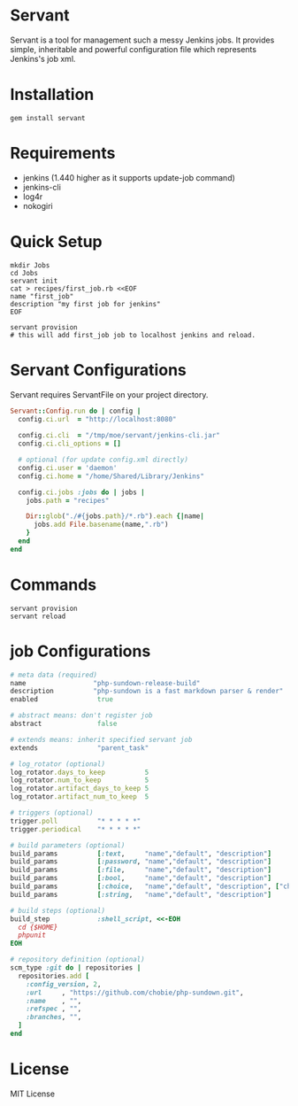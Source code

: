 # Servant

Servant is a tool for management such a messy Jenkins jobs.
It provides simple, inheritable and powerful configuration file which represents Jenkins's job xml.

# Installation

````
gem install servant
````

# Requirements

* jenkins (1.440 higher as it supports update-job command)
* jenkins-cli
* log4r
* nokogiri

# Quick Setup

````
mkdir Jobs
cd Jobs
servant init
cat > recipes/first_job.rb <<EOF
name "first_job"
description "my first job for jenkins"
EOF

servant provision
# this will add first_job job to localhost jenkins and reload.

````

# Servant Configurations

Servant requires ServantFile on your project directory.

````ruby
Servant::Config.run do | config |
  config.ci.url  = "http://localhost:8080"
  
  config.ci.cli  = "/tmp/moe/servant/jenkins-cli.jar"
  config.ci.cli_options = []

  # optional (for update config.xml directly)
  config.ci.user = 'daemon'
  config.ci.home = "/home/Shared/Library/Jenkins"

  config.ci.jobs :jobs do | jobs |
    jobs.path = "recipes"

    Dir::glob("./#{jobs.path}/*.rb").each {|name|
      jobs.add File.basename(name,".rb")
    }
  end
end
````

# Commands

````
servant provision
servant reload
````

# job Configurations

````ruby
# meta data (required)
name                 "php-sundown-release-build"
description          "php-sundown is a fast markdown parser & render"
enabled               true

# abstract means: don't register job
abstract              false

# extends means: inherit specified servant job 
extends               "parent_task"

# log_rotator (optional)
log_rotator.days_to_keep          5
log_rotator.num_to_keep           5
log_rotator.artifact_days_to_keep 5
log_rotator.artifact_num_to_keep  5

# triggers (optional)
trigger.poll          "* * * * *"
trigger.periodical    "* * * * *"

# build parameters (optional)
build_params          [:text,     "name","default", "description"]
build_params          [:password, "name","default", "description"]
build_params          [:file,     "name","default", "description"]
build_params          [:bool,     "name","default", "description"]
build_params          [:choice,   "name","default", "description", ["choices..."]]
build_params          [:string,   "name","default", "description"]

# build steps (optional)
build_step            :shell_script, <<-EOH
  cd {$HOME}
  phpunit
EOH

# repository definition (optional)
scm_type :git do | repositories |
  repositories.add [
    :config_version, 2,
    :url     , "https://github.com/chobie/php-sundown.git",
    :name    , "",
    :refspec , "",
    :branches, "",
  ]
end
````

# License

MIT License